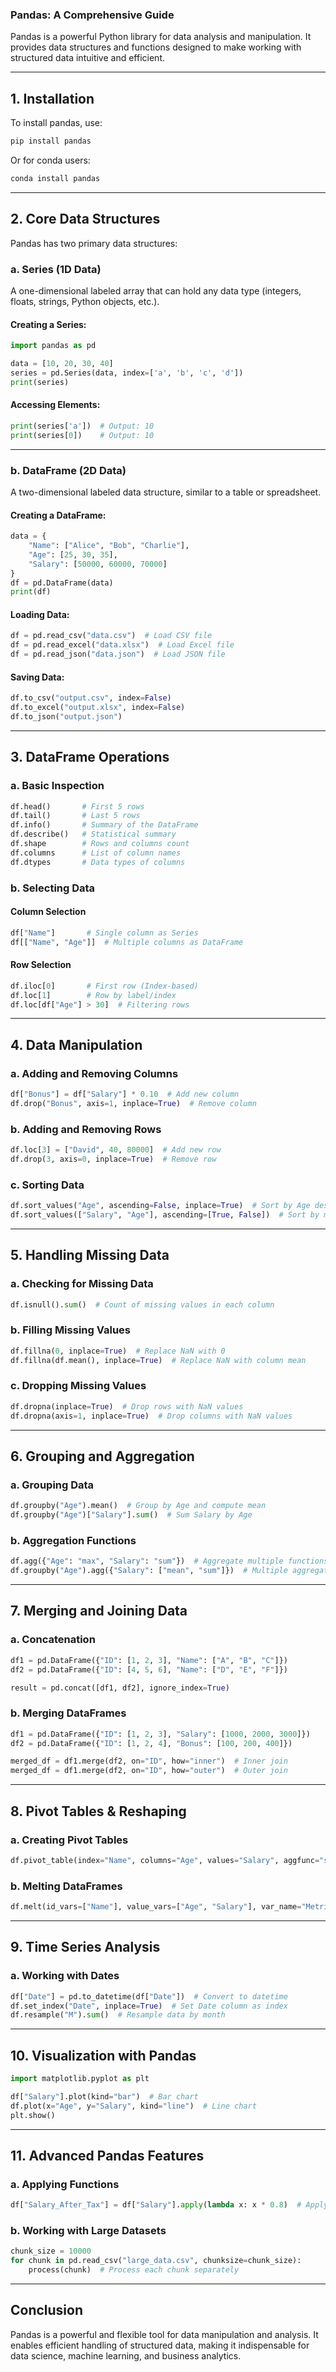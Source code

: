 ### **Pandas: A Comprehensive Guide**
Pandas is a powerful Python library for data analysis and manipulation. It provides data structures and functions designed to make working with structured data intuitive and efficient.

---

## **1. Installation**
To install pandas, use:
```bash
pip install pandas
```
Or for conda users:
```bash
conda install pandas
```

---

## **2. Core Data Structures**
Pandas has two primary data structures:

### **a. Series (1D Data)**
A one-dimensional labeled array that can hold any data type (integers, floats, strings, Python objects, etc.).

#### Creating a Series:
```python
import pandas as pd

data = [10, 20, 30, 40]
series = pd.Series(data, index=['a', 'b', 'c', 'd'])
print(series)
```

#### Accessing Elements:
```python
print(series['a'])  # Output: 10
print(series[0])    # Output: 10
```

---

### **b. DataFrame (2D Data)**
A two-dimensional labeled data structure, similar to a table or spreadsheet.

#### Creating a DataFrame:
```python
data = {
    "Name": ["Alice", "Bob", "Charlie"],
    "Age": [25, 30, 35],
    "Salary": [50000, 60000, 70000]
}
df = pd.DataFrame(data)
print(df)
```

#### Loading Data:
```python
df = pd.read_csv("data.csv")  # Load CSV file
df = pd.read_excel("data.xlsx")  # Load Excel file
df = pd.read_json("data.json")  # Load JSON file
```

#### Saving Data:
```python
df.to_csv("output.csv", index=False)
df.to_excel("output.xlsx", index=False)
df.to_json("output.json")
```

---

## **3. DataFrame Operations**
### **a. Basic Inspection**
```python
df.head()       # First 5 rows
df.tail()       # Last 5 rows
df.info()       # Summary of the DataFrame
df.describe()   # Statistical summary
df.shape        # Rows and columns count
df.columns      # List of column names
df.dtypes       # Data types of columns
```

### **b. Selecting Data**
#### **Column Selection**
```python
df["Name"]       # Single column as Series
df[["Name", "Age"]]  # Multiple columns as DataFrame
```

#### **Row Selection**
```python
df.iloc[0]       # First row (Index-based)
df.loc[1]        # Row by label/index
df.loc[df["Age"] > 30]  # Filtering rows
```

---

## **4. Data Manipulation**
### **a. Adding and Removing Columns**
```python
df["Bonus"] = df["Salary"] * 0.10  # Add new column
df.drop("Bonus", axis=1, inplace=True)  # Remove column
```

### **b. Adding and Removing Rows**
```python
df.loc[3] = ["David", 40, 80000]  # Add new row
df.drop(3, axis=0, inplace=True)  # Remove row
```

### **c. Sorting Data**
```python
df.sort_values("Age", ascending=False, inplace=True)  # Sort by Age descending
df.sort_values(["Salary", "Age"], ascending=[True, False])  # Sort by multiple columns
```

---

## **5. Handling Missing Data**
### **a. Checking for Missing Data**
```python
df.isnull().sum()  # Count of missing values in each column
```

### **b. Filling Missing Values**
```python
df.fillna(0, inplace=True)  # Replace NaN with 0
df.fillna(df.mean(), inplace=True)  # Replace NaN with column mean
```

### **c. Dropping Missing Values**
```python
df.dropna(inplace=True)  # Drop rows with NaN values
df.dropna(axis=1, inplace=True)  # Drop columns with NaN values
```

---

## **6. Grouping and Aggregation**
### **a. Grouping Data**
```python
df.groupby("Age").mean()  # Group by Age and compute mean
df.groupby("Age")["Salary"].sum()  # Sum Salary by Age
```

### **b. Aggregation Functions**
```python
df.agg({"Age": "max", "Salary": "sum"})  # Aggregate multiple functions
df.groupby("Age").agg({"Salary": ["mean", "sum"]})  # Multiple aggregations
```

---

## **7. Merging and Joining Data**
### **a. Concatenation**
```python
df1 = pd.DataFrame({"ID": [1, 2, 3], "Name": ["A", "B", "C"]})
df2 = pd.DataFrame({"ID": [4, 5, 6], "Name": ["D", "E", "F"]})

result = pd.concat([df1, df2], ignore_index=True)
```

### **b. Merging DataFrames**
```python
df1 = pd.DataFrame({"ID": [1, 2, 3], "Salary": [1000, 2000, 3000]})
df2 = pd.DataFrame({"ID": [1, 2, 4], "Bonus": [100, 200, 400]})

merged_df = df1.merge(df2, on="ID", how="inner")  # Inner join
merged_df = df1.merge(df2, on="ID", how="outer")  # Outer join
```

---

## **8. Pivot Tables & Reshaping**
### **a. Creating Pivot Tables**
```python
df.pivot_table(index="Name", columns="Age", values="Salary", aggfunc="sum")
```

### **b. Melting DataFrames**
```python
df.melt(id_vars=["Name"], value_vars=["Age", "Salary"], var_name="Metric", value_name="Value")
```

---

## **9. Time Series Analysis**
### **a. Working with Dates**
```python
df["Date"] = pd.to_datetime(df["Date"])  # Convert to datetime
df.set_index("Date", inplace=True)  # Set Date column as index
df.resample("M").sum()  # Resample data by month
```

---

## **10. Visualization with Pandas**
```python
import matplotlib.pyplot as plt

df["Salary"].plot(kind="bar")  # Bar chart
df.plot(x="Age", y="Salary", kind="line")  # Line chart
plt.show()
```

---

## **11. Advanced Pandas Features**
### **a. Applying Functions**
```python
df["Salary_After_Tax"] = df["Salary"].apply(lambda x: x * 0.8)  # Apply function
```

### **b. Working with Large Datasets**
```python
chunk_size = 10000
for chunk in pd.read_csv("large_data.csv", chunksize=chunk_size):
    process(chunk)  # Process each chunk separately
```

---

## **Conclusion**
Pandas is a powerful and flexible tool for data manipulation and analysis. It enables efficient handling of structured data, making it indispensable for data science, machine learning, and business analytics.

